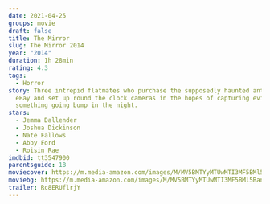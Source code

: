 ```yaml
---
date: 2021-04-25
groups: movie
draft: false
title: The Mirror
slug: The Mirror 2014
year: "2014"
duration: 1h 28min
rating: 4.3
tags:
  - Horror
story: Three intrepid flatmates who purchase the supposedly haunted antique on
  eBay and set up round the clock cameras in the hopes of capturing evidence of
  something going bump in the night.
stars:
  - Jemma Dallender
  - Joshua Dickinson
  - Nate Fallows
  - Abby Ford
  - Roisin Rae
imdbid: tt3547900
parentsguide: 18
moviecover: https://m.media-amazon.com/images/M/MV5BMTYyMTUwMTI3MF5BMl5BanBnXkFtZTgwMjM3MTEyMjE@._V1_FMjpg_UY906_.jpg
moviebg: https://m.media-amazon.com/images/M/MV5BMTYyMTUwMTI3MF5BMl5BanBnXkFtZTgwMjM3MTEyMjE@._V1_FMjpg_UY906_.jpg
trailer: Rc8ERUflrjY
---
```

